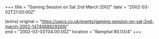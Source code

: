 +++
title = "Gaming Session on Sat 2nd March 2002"
date = "2002-03-02T21:00:00Z"

[extra]
original = "https://uwcs.co.uk/events/gaming-session-on-sat-2nd-march-2002-1474488929269/"    
end = "2002-03-03T04:00:00Z"
location = "Ramphal R0.03/4"
+++



